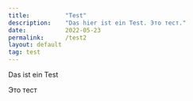 ```yaml
---
title:          "Test"
description:    "Das hier ist ein Test. Это тест."
date:           2022-05-23
permalink:      /test2
layout: default
tag: test
---
```


Das ist ein Test

Это тест
